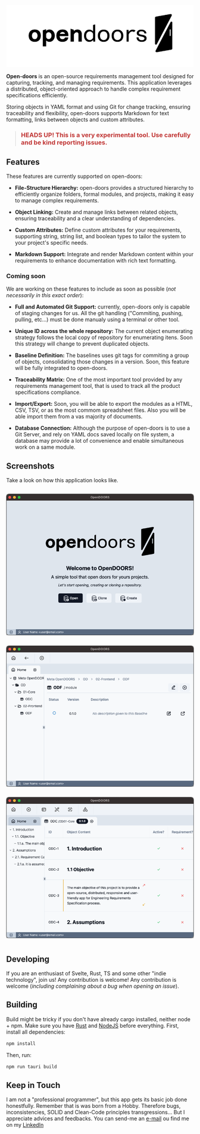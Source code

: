 ![alt "open-doors logo"](./images/open-doors-readme-cover.png)

**Open-doors** is an open-source requirements management tool designed for capturing, tracking, and managing requirements. This application leverages a distributed, object-oriented approach to handle complex requirement specifications efficiently. 

Storing objects in YAML format and using Git for change tracking, ensuring traceability and flexibility, open-doors supports Markdown for text formatting, links between objects and custom attributes.
  
> ### <span style="color: #c03534; margin: 1em 0;"> HEADS UP! This is a very experimental tool. Use carefully and be kind reporting issues.</span>

## Features

These features are currently supported on open-doors: 

- **File-Structure Hierarchy:** open-doors provides a structured hierarchy to efficiently organize folders, formal modules, and projects, making it easy to manage complex requirements.

- **Object Linking:** Create and manage links between related objects, ensuring traceability and a clear understanding of dependencies.

- **Custom Attributes:** Define custom attributes for your requirements, supporting string, string list, and boolean types to tailor the system to your project's specific needs.

- **Markdown Support:** Integrate and render Markdown content within your requirements to enhance documentation with rich text formatting.

### Coming soon
We are working on these features to include as soon as possible (_not necessarily in this exact order_): 

- **Full and Automated Git Support:** currently, open-doors only is capable of staging changes for us. All the git handling ("Commiting, pushing, pulling, etc...) must be done manualy using a terminal or other tool.

- **Unique ID across the whole repository:** The current object enumerating strategy follows the local copy of repository for enumerating itens. Soon this strategy will change to prevent duplicated objects.

- **Baseline Definition:** The baselines uses git tags for commiting a group of objects, consolidating those changes in a version. Soon, this feature will be fully integrated to open-doors.

- **Traceability Matrix:** One of the most important tool provided by any requirements management tool, that is used to track all the product specifications compliance.

- **Import/Export:** Soon, you will be able to export the modules as a HTML, CSV, TSV, or as the most commom spreadsheet files. Also you will be able import them from a vas majority of documents.

- **Database Connection:** Although the purpose of open-doors is to use a Git Server, and rely on YAML docs saved locally on file system, a database may provide a lot of convenience and enable simultaneous work on a same module.

## Screenshots

Take a look on how this application looks like.

<img src="./images/home.png" alt="od-screnshot" width="600px" style="display: block; padding: 1em 0; margin: 0 auto;" >
<img src="./images/formal-module.png" alt="od-screnshot" width="600px" style="display: block; padding: 1em 0; margin: 0 auto;" >
<img src="./images/object-explorer.png" alt="od-screnshot" width="600px" style="display: block; padding: 1em 0; margin: 0 auto;" >


## Developing

If you are an enthusiast of Svelte, Rust, TS and some other "indie technology", join us! Any contribution is welcome! Any contribution is welcome (_including complaining about a bug when opening an issue_).


## Building

Build might be tricky if you don't have already cargo installed, neither node + npm. Make sure you have [Rust](https://www.rust-lang.org/learn/get-started) and [NodeJS](https://nodejs.org/) before everything. First, install all dependencies: 

```bash
npm install
```
Then, run:
```bash
npm run tauri build
```

## Keep in Touch

I am not a "professional programmer", but this app gets its basic job done honestfully. Remember that is was born from a Hobby. Therefore bugs, inconsistencies, SOLID and Clean-Code principles transgressions... But I appreciate advices and feedbacks. You can send-me an [e-mail](mailto:marcusvinoli@gmail.com) ou find me on my [LinkedIn](https://linkedin.com/in/marcusvinoli)
